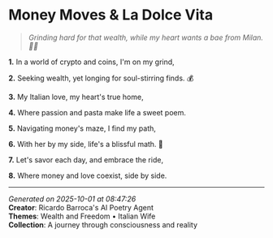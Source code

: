 # Money Moves & La Dolce Vita

> *Grinding hard for that wealth, while my heart wants a bae from Milan. 💼🤍*

**1.** In a world of crypto and coins, I'm on my grind,


**2.** Seeking wealth, yet longing for soul-stirring finds. 💰


**3.** My Italian love, my heart's true home,


**4.** Where passion and pasta make life a sweet poem.


**5.** Navigating money's maze, I find my path,


**6.** With her by my side, life's a blissful math. 💝


**7.** Let's savor each day, and embrace the ride,


**8.** Where money and love coexist, side by side.



---

*Generated on 2025-10-01 at 08:47:26*  
**Creator**: Ricardo Barroca's AI Poetry Agent  
**Themes**: Wealth and Freedom • Italian Wife  
**Collection**: A journey through consciousness and reality